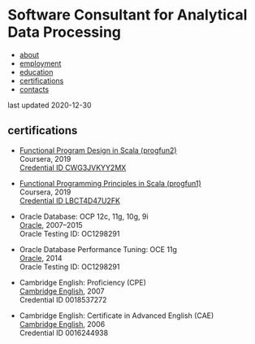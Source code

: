 # Software Consultant for Analytical Data Processing

<ul class="nav">
<li><a href="./index.md">about</a></li>
<li><a href="./employment.md">employment</a></li>
<li><a href="./education.md">education</a></li>
<li class="nav-active"><a href="./certifications.md">certifications</a></li>
<li><a href="./contacts.md">contacts</a></li>
</ul>

last updated 2020-12-30

## certifications

* [Functional Program Design in Scala (progfun2)](https://www.coursera.org/learn/progfun2) \
Coursera, 2019 \
[Credential ID CWG3JVKYY2MX](https://www.coursera.org/account/accomplishments/certificate/CWG3JVKYY2MX)

* [Functional Programming Principles in Scala (progfun1)](https://www.coursera.org/learn/progfun1) \
Coursera, 2019 \
[Credential ID LBCT4D47U2FK](https://www.coursera.org/account/accomplishments/certificate/LBCT4D47U2FK)

* Oracle Database: OCP 12c, 11g, 10g, 9i \
[Oracle], 2007–2015 \
Oracle Testing ID: OC1298291

* Oracle Database Performance Tuning: OCE 11g \
[Oracle], 2014 \
Oracle Testing ID: OC1298291

* Cambridge English: Proficiency (CPE) \
[Cambridge English], 2007 \
Credential ID 0018537272

* Cambridge English: Certificate in Advanced English (CAE) \
[Cambridge English], 2006 \
Credential ID 0016244938


[Cambridge English]: https://www.cambridgeenglish.org/
[Oracle]: https://education.oracle.com/certification
